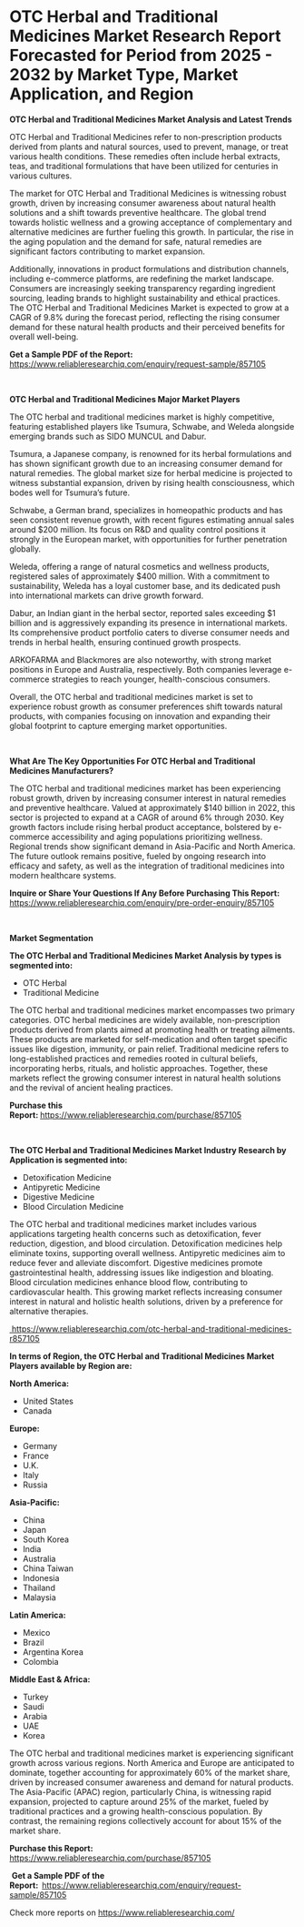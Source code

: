 <p><h1>OTC Herbal and Traditional Medicines Market Research Report Forecasted for Period from 2025 -  2032 by Market Type, Market Application, and Region</h1></p><p><strong>OTC Herbal and Traditional Medicines Market Analysis and Latest Trends</strong></p>
<p><p>OTC Herbal and Traditional Medicines refer to non-prescription products derived from plants and natural sources, used to prevent, manage, or treat various health conditions. These remedies often include herbal extracts, teas, and traditional formulations that have been utilized for centuries in various cultures.</p><p>The market for OTC Herbal and Traditional Medicines is witnessing robust growth, driven by increasing consumer awareness about natural health solutions and a shift towards preventive healthcare. The global trend towards holistic wellness and a growing acceptance of complementary and alternative medicines are further fueling this growth. In particular, the rise in the aging population and the demand for safe, natural remedies are significant factors contributing to market expansion.</p><p>Additionally, innovations in product formulations and distribution channels, including e-commerce platforms, are redefining the market landscape. Consumers are increasingly seeking transparency regarding ingredient sourcing, leading brands to highlight sustainability and ethical practices. The OTC Herbal and Traditional Medicines Market is expected to grow at a CAGR of 9.8% during the forecast period, reflecting the rising consumer demand for these natural health products and their perceived benefits for overall well-being.</p></p>
<p><strong>Get a Sample PDF of the Report:&nbsp;</strong> <a href="https://www.reliableresearchiq.com/enquiry/request-sample/857105?utm_campaign=3349&utm_medium=2&utm_source=Github&utm_content=ia&utm_term=08032025&utm_id=otc-herbal-and-traditional-medicines">https://www.reliableresearchiq.com/enquiry/request-sample/857105</a></p>
<p>&nbsp;</p>
<p><strong>OTC Herbal and Traditional Medicines Major Market Players</strong></p>
<p><p>The OTC herbal and traditional medicines market is highly competitive, featuring established players like Tsumura, Schwabe, and Weleda alongside emerging brands such as SIDO MUNCUL and Dabur. </p><p>Tsumura, a Japanese company, is renowned for its herbal formulations and has shown significant growth due to an increasing consumer demand for natural remedies. The global market size for herbal medicine is projected to witness substantial expansion, driven by rising health consciousness, which bodes well for Tsumura’s future.</p><p>Schwabe, a German brand, specializes in homeopathic products and has seen consistent revenue growth, with recent figures estimating annual sales around $200 million. Its focus on R&D and quality control positions it strongly in the European market, with opportunities for further penetration globally.</p><p>Weleda, offering a range of natural cosmetics and wellness products, registered sales of approximately $400 million. With a commitment to sustainability, Weleda has a loyal customer base, and its dedicated push into international markets can drive growth forward.</p><p>Dabur, an Indian giant in the herbal sector, reported sales exceeding $1 billion and is aggressively expanding its presence in international markets. Its comprehensive product portfolio caters to diverse consumer needs and trends in herbal health, ensuring continued growth prospects.</p><p>ARKOFARMA and Blackmores are also noteworthy, with strong market positions in Europe and Australia, respectively. Both companies leverage e-commerce strategies to reach younger, health-conscious consumers.</p><p>Overall, the OTC herbal and traditional medicines market is set to experience robust growth as consumer preferences shift towards natural products, with companies focusing on innovation and expanding their global footprint to capture emerging market opportunities.</p></p>
<p>&nbsp;</p>
<p><strong>What Are The Key Opportunities For OTC Herbal and Traditional Medicines Manufacturers?</strong></p>
<p><p>The OTC herbal and traditional medicines market has been experiencing robust growth, driven by increasing consumer interest in natural remedies and preventive healthcare. Valued at approximately $140 billion in 2022, this sector is projected to expand at a CAGR of around 6% through 2030. Key growth factors include rising herbal product acceptance, bolstered by e-commerce accessibility and aging populations prioritizing wellness. Regional trends show significant demand in Asia-Pacific and North America. The future outlook remains positive, fueled by ongoing research into efficacy and safety, as well as the integration of traditional medicines into modern healthcare systems.</p></p>
<p><strong>Inquire or Share Your Questions If Any Before Purchasing This Report:</strong> <a href="https://www.reliableresearchiq.com/enquiry/pre-order-enquiry/857105?utm_campaign=3349&utm_medium=2&utm_source=Github&utm_content=ia&utm_term=08032025&utm_id=otc-herbal-and-traditional-medicines">https://www.reliableresearchiq.com/enquiry/pre-order-enquiry/857105</a></p>
<p>&nbsp;</p>
<p><strong>Market Segmentation</strong></p>
<p><strong>The OTC Herbal and Traditional Medicines Market Analysis by types is segmented into:</strong></p>
<p><ul><li>OTC Herbal</li><li>Traditional Medicine</li></ul></p>
<p><p>The OTC herbal and traditional medicines market encompasses two primary categories. OTC herbal medicines are widely available, non-prescription products derived from plants aimed at promoting health or treating ailments. These products are marketed for self-medication and often target specific issues like digestion, immunity, or pain relief. Traditional medicine refers to long-established practices and remedies rooted in cultural beliefs, incorporating herbs, rituals, and holistic approaches. Together, these markets reflect the growing consumer interest in natural health solutions and the revival of ancient healing practices.</p></p>
<p><strong>Purchase this Report:&nbsp;</strong><a href="https://www.reliableresearchiq.com/purchase/857105?utm_campaign=3349&utm_medium=2&utm_source=Github&utm_content=ia&utm_term=08032025&utm_id=otc-herbal-and-traditional-medicines">https://www.reliableresearchiq.com/purchase/857105</a></p>
<p>&nbsp;</p>
<p><strong>The OTC Herbal and Traditional Medicines Market Industry Research by Application is segmented into:</strong></p>
<p><ul><li>Detoxification Medicine</li><li>Antipyretic Medicine</li><li>Digestive Medicine</li><li>Blood Circulation Medicine</li></ul></p>
<p><p>The OTC herbal and traditional medicines market includes various applications targeting health concerns such as detoxification, fever reduction, digestion, and blood circulation. Detoxification medicines help eliminate toxins, supporting overall wellness. Antipyretic medicines aim to reduce fever and alleviate discomfort. Digestive medicines promote gastrointestinal health, addressing issues like indigestion and bloating. Blood circulation medicines enhance blood flow, contributing to cardiovascular health. This growing market reflects increasing consumer interest in natural and holistic health solutions, driven by a preference for alternative therapies.</p></p>
<p><a href="https://www.reliableresearchiq.com/otc-herbal-and-traditional-medicines-r857105?utm_campaign=3349&utm_medium=2&utm_source=Github&utm_content=ia&utm_term=08032025&utm_id=otc-herbal-and-traditional-medicines">&nbsp;https://www.reliableresearchiq.com/otc-herbal-and-traditional-medicines-r857105</a></p>
<p><strong>In terms of Region, the OTC Herbal and Traditional Medicines Market Players available by Region are:</strong></p>
<p>
    <p> <strong> North America: </strong>
        <ul>
            <li>United States</li>
            <li>Canada</li>
        </ul>
        </p> 
    <p> <strong> Europe: </strong>
        <ul>
            <li>Germany</li>
            <li>France</li>
            <li>U.K.</li>
            <li>Italy</li>
            <li>Russia</li>
        </ul>
        </p> 
    <p> <strong> Asia-Pacific: </strong>
        <ul>
            <li>China</li>
            <li>Japan</li>
            <li>South Korea</li>
            <li>India</li>
            <li>Australia</li>
            <li>China Taiwan</li>
            <li>Indonesia</li>
            <li>Thailand</li>
            <li>Malaysia</li>
        </ul>
        </p> 
    <p> <strong> Latin America: </strong>
        <ul>
            <li>Mexico</li>
            <li>Brazil</li>
            <li>Argentina Korea</li>
            <li>Colombia</li>
        </ul>
        </p> 
    <p> <strong> Middle East & Africa: </strong>
        <ul>
            <li>Turkey</li>
            <li>Saudi</li>
            <li>Arabia</li>
            <li>UAE</li>
            <li>Korea</li>
        </ul>
    </p>
    </p>
<p><p>The OTC herbal and traditional medicines market is experiencing significant growth across various regions. North America and Europe are anticipated to dominate, together accounting for approximately 60% of the market share, driven by increased consumer awareness and demand for natural products. The Asia-Pacific (APAC) region, particularly China, is witnessing rapid expansion, projected to capture around 25% of the market, fueled by traditional practices and a growing health-conscious population. By contrast, the remaining regions collectively account for about 15% of the market share.</p></p>
<p><strong>Purchase this Report: </strong><a href="https://www.reliableresearchiq.com/purchase/857105?utm_campaign=3349&utm_medium=2&utm_source=Github&utm_content=ia&utm_term=08032025&utm_id=otc-herbal-and-traditional-medicines">https://www.reliableresearchiq.com/purchase/857105</a></p>
<p>&nbsp;<strong>Get a Sample PDF of the Report:&nbsp;&nbsp;</strong><a href="https://www.reliableresearchiq.com/enquiry/request-sample/857105?utm_campaign=3349&utm_medium=2&utm_source=Github&utm_content=ia&utm_term=08032025&utm_id=otc-herbal-and-traditional-medicines">https://www.reliableresearchiq.com/enquiry/request-sample/857105</a></p>
<p><strong></strong></p>
<p>Check more reports on <a href="https://www.reliableresearchiq.com/?utm_campaign=3349&utm_medium=2&utm_source=Github&utm_content=ia&utm_term=08032025&utm_id=otc-herbal-and-traditional-medicines">https://www.reliableresearchiq.com/</a></p>